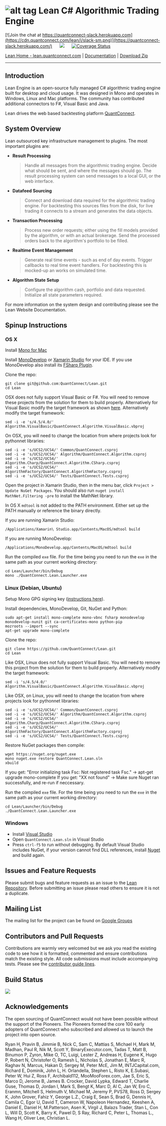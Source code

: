 ![alt tag](Documentation/logo.white.small.png)
Lean C# Algorithmic Trading Engine
=========

[![Join the chat at https://quantconnect-slack.herokuapp.com](https://cdn.quantconnect.com/lean/i/slack-sm.png)](https://quantconnect-slack.herokuapp.com/) &nbsp;&nbsp;&nbsp;&nbsp; <img src="https://travis-ci.org/QuantConnect/Lean.svg?branch=master">  &nbsp;&nbsp;&nbsp;&nbsp;  [![Coverage Status](https://coveralls.io/repos/QuantConnect/Lean/badge.svg?branch=master&service=github)](https://coveralls.io/github/QuantConnect/Lean?branch=master)

[Lean Home - lean.quantconnect.com][1] | [Documentation][2] | [Download Zip][3]

----------

## Introduction ##

Lean Engine is an open-source fully managed C# algorithmic trading engine built for desktop and cloud usage. It was designed in Mono and operates in Windows, Linux and Mac platforms. The community has contributed additional connectors to F#, Visual Basic and Java.

Lean drives the web based backtesting platform [QuantConnect][4].

## System Overview ##

Lean outsourced key infrastructure management to plugins. The most important plugins are:

 - **Result Processing**
   > Handle all messages from the algorithmic trading engine. Decide what should be sent, and where the messages should go. The result processing system can send messages to a local GUI, or the web interface.

 - **Datafeed Sourcing**
   > Connect and download data required for the algorithmic trading engine. For backtesting this sources files from the disk, for live trading it connects to a stream and generates the data objects.

 - **Transaction Processing**
   > Process new order requests; either using the fill models provided by the algorithm, or with an actual brokerage. Send the processed orders back to the algorithm's portfolio to be filled.

 - **Realtime Event Management**
   > Generate real time events - such as end of day events. Trigger callbacks to real time event handlers. For backtesting this is mocked-up an works on simulated time. 
 
 - **Algorithm State Setup**
   > Configure the algorithm cash, portfolio and data requested. Initialize all state parameters required.

For more information on the system design and contributing please see the Lean Website Documentation.

## Spinup Instructions ##

### OS X

Install [Mono for Mac](http://www.mono-project.com/docs/getting-started/install/mac/)

Install [MonoDevelop](http://www.monodevelop.com/download/) or [Xamarin Studio](http://xamarin.com/studio) for your IDE. If you use MonoDevelop also install its [FSharp Plugin](http://addins.monodevelop.com/Project/Index/48).

Clone the repo:
```
git clone git@github.com:QuantConnect/Lean.git
cd Lean
```

OSX does not fully support Visual Basic or F#. You will need to remove these projects from the solution for them to build properly. Alternatively for Visual Basic modify the target framework as shown [here](https://groups.google.com/forum/#!topic/lean-engine/uR94evlM01g). Alternatively modify the target framework:
```
sed -i -e 's/4.5/4.0/' Algorithm.VisualBasic/QuantConnect.Algorithm.VisualBasic.vbproj
```

On OSX, you will need to change the location from where projects look for pythonnet libraries:
```
sed -i -e 's/UCS2/UCS4/' Common/QuantConnect.csproj
sed -i -e 's/UCS2/UCS4/' Algorithm/QuantConnect.Algorithm.csproj
sed -i -e 's/UCS2/UCS4/' Algorithm.Charp/QuantConnect.Algorithm.CSharp.csproj
sed -i -e 's/UCS2/UCS4/' AlgorithmFactory/QuantConnect.AlgorithmFactory.csproj
sed -i -e 's/UCS2/UCS4/' Tests/QuantConnect.Tests.csproj
```

Open the project in Xamarin Studio, then in the menu bar, click `Project > Update NuGet Packages`. You should also run `nuget install MathNet.Filtering -pre` to install the MathNet library. 

In OS X `mdtool` is not added to the PATH environment. Either set up the PATH manually or reference the binary directly.

If you are running Xamarin Studio:
```
/Applications/Xamarin\ Studio.app/Contents/MacOS/mdtool build
```

If you are running MonoDevelop:
```
/Applications/MonoDevelop.app/Contents/MacOS/mdtool build
```

Run the compiled `exe` file. For the time being you need to run the `exe` in the same path as your current working directory:
```
cd Lean/Launcher/bin/Debug
mono ./QuantConnect.Lean.Launcher.exe
```
### Linux (Debian, Ubuntu)

Setup Mono GPG signing key ([instructions here](http://www.mono-project.com/docs/getting-started/install/linux/)).

Install dependencies, MonoDevelop, Git, NuGet and Python:
```
sudo apt-get install mono-complete mono-vbnc fsharp monodevelop monodevelop-nunit git ca-certificates-mono python-pip
mozroots --import --sync
apt-get upgrade mono-complete
```
Clone the repo:
```
git clone https://github.com/QuantConnect/Lean.git
cd Lean
```
Like OSX, Linux does not fully support Visual Basic. You will need to remove this project from the solution for them to build properly. Alternatively modify the target framework:
```
sed -i 's/4.5/4.0/' Algorithm.VisualBasic/QuantConnect.Algorithm.VisualBasic.vbproj
```

Like OSX, on Linux, you will need to change the location from where projects look for pythonnet libraries:
```
sed -i -e 's/UCS2/UCS4/' Common/QuantConnect.csproj
sed -i -e 's/UCS2/UCS4/' Algorithm/QuantConnect.Algorithm.csproj
sed -i -e 's/UCS2/UCS4/' Algorithm.Charp/QuantConnect.Algorithm.CSharp.csproj
sed -i -e 's/UCS2/UCS4/' AlgorithmFactory/QuantConnect.AlgorithmFactory.csproj
sed -i -e 's/UCS2/UCS4/' Tests/QuantConnect.Tests.csproj
```

Restore NuGet packages then compile:
```
wget https://nuget.org/nuget.exe
mono nuget.exe restore QuantConnect.Lean.sln
xbuild
```
If you get: "Error initializing task Fsc: Not registered task Fsc." -> apt-get upgrade mono-complete
If you get: "XX not found" -> Make sure Nuget ran successfully, and re-run if neccessary.

Run the compiled `exe` file. For the time being you need to run the `exe` in the same path as your current working directory:
```
cd Lean/Launcher/bin/Debug
./QuantConnect.Lean.Launcher.exe
```
### Windows

- Install [Visual Studio](https://www.visualstudio.com/en-us/downloads/download-visual-studio-vs.aspx)
- Open `QuantConnect.Lean.sln` in Visual Studio
- Press `ctrl-f5` to run without debugging.
By default Visual Studio includes NuGet, if your version cannot find DLL references, install [Nuget](https://www.nuget.org/) and build again. 


## Issues and Feature Requests ##

Please submit bugs and feature requests as an issue to the [Lean Repository][5]. Before submitting an issue please read others to ensure it is not a duplicate.

## Mailing List ##

The mailing list for the project can be found on [Google Groups][6]

## Contributors and Pull Requests ##

Contributions are warmly very welcomed but we ask you read the existing code to see how it is formatted, commented and ensure contributions match the existing style. All code submissions must include accompanying tests. Please see the [contributor guide lines][7].

## Build Status ##
<img src="https://travis-ci.org/QuantConnect/Lean.svg?branch=master">

## Acknowledgements ##

The open sourcing of QuantConnect would not have been possible without the support of the Pioneers. The Pioneers formed the core 100 early adopters of QuantConnect who subscribed and allowed us to launch the project into open source.

Ryan H, Pravin B, Jimmie B, Nick C, Sam C, Mattias S, Michael H, Mark M, Madhan, Paul R, Nik M, Scott Y, BinaryExecutor.com, Tadas T, Matt B, Binumon P, Zyron, Mike O, TC, Luigi, Lester Z, Andreas H, Eugene K, Hugo P, Robert N, Christofer O, Ramesh L, Nicholas S, Jonathan E, Marc R, Raghav N, Marcus, Hakan D, Sergey M, Peter McE, Jim M, INTJCapital.com, Richard E, Dominik, John L, H. Orlandella, Stephen L, Risto K, E.Subasi, Peter W, Hui Z, Ross F, Archibald112, MooMooForex.com, Jae S, Eric S, Marco D, Jerome B, James B. Crocker, David Lypka, Edward T, Charlie Guse, Thomas D, Jordan I, Mark S, Bengt K, Marc D, Al C, Jan W, Ero C, Eranmn, Mitchell S, Helmuth V, Michael M, Jeremy P, PVS78, Ross D, Sergey K, John Grover, Fahiz Y, George L.Z., Craig E, Sean S, Brad G, Dennis H, Camila C, Egor U, David T, Cameron W, Napoleon Hernandez, Keeshen A, Daniel E, Daniel H, M.Patterson, Asen K, Virgil J, Balazs Trader, Stan L, Con L, Will D, Scott K, Barry K, Pawel D, S Ray, Richard C, Peter L, Thomas L., Wang H, Oliver Lee, Christian L.


  [1]: https://lean.quantconnect.com "Lean Open Source Home Page"
  [2]: https://lean.quantconnect.com/docs "Lean Documentation"
  [3]: https://github.com/QuantConnect/Lean/archive/master.zip
  [4]: https://www.quantconnect.com "QuantConnect"
  [5]: https://github.com/QuantConnect/Lean/issues
  [6]: https://groups.google.com/forum/#!forum/lean-engine
  [7]: https://github.com/QuantConnect/Lean/blob/master/CONTRIBUTING.md
